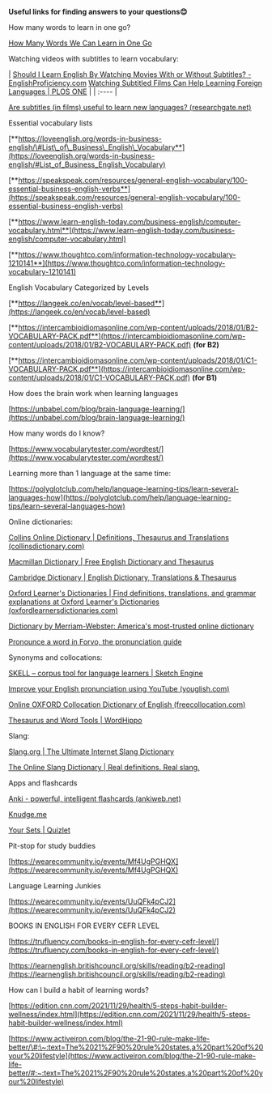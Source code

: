 **Useful links for finding answers to your questions😊**

How many words to learn in one go?

[How Many Words We Can Learn in One Go](https://www.lingholic.com/how-many-words-can-you-memorize-a-day/)

Watching videos with subtitles to learn vocabulary:

| [Should I Learn English By Watching Movies With or Without Subtitles? \- EnglishProficiency.com](https://englishproficiency.com/blog/learn-english-watching-movies-with-without-subtitles/#:~:text=While%20watching%20movies%20with%20English%20subtitles%2C%20you%20inevitably,and%20also%20pick%20something%20up%20along%20the%20way.) [Watching Subtitled Films Can Help Learning Foreign Languages | PLOS ONE](https://journals.plos.org/plosone/article?id=10.1371/journal.pone.0158409) |
| :---- |

[Are subtitles (in films) useful to learn new languages? (researchgate.net)](https://www.researchgate.net/post/Are_subtitles_in_films_useful_to_learn_new_languages1)

Essential vocabulary lists

[**https://loveenglish.org/words-in-business-english/\#List\_of\_Business\_English\_Vocabulary**](https://loveenglish.org/words-in-business-english/#List_of_Business_English_Vocabulary)

[**https://speakspeak.com/resources/general-english-vocabulary/100-essential-business-english-verbs**](https://speakspeak.com/resources/general-english-vocabulary/100-essential-business-english-verbs)

[**https://www.learn-english-today.com/business-english/computer-vocabulary.html**](https://www.learn-english-today.com/business-english/computer-vocabulary.html)

[**https://www.thoughtco.com/information-technology-vocabulary-1210141**](https://www.thoughtco.com/information-technology-vocabulary-1210141)

English Vocabulary Categorized by Levels

[**https://langeek.co/en/vocab/level-based**](https://langeek.co/en/vocab/level-based)

[**https://intercambioidiomasonline.com/wp-content/uploads/2018/01/B2-VOCABULARY-PACK.pdf**](https://intercambioidiomasonline.com/wp-content/uploads/2018/01/B2-VOCABULARY-PACK.pdf) **(for B2)**

[**https://intercambioidiomasonline.com/wp-content/uploads/2018/01/C1-VOCABULARY-PACK.pdf**](https://intercambioidiomasonline.com/wp-content/uploads/2018/01/C1-VOCABULARY-PACK.pdf) **(for B1)**

How does the brain work when learning languages

[https://unbabel.com/blog/brain-language-learning/](https://unbabel.com/blog/brain-language-learning/)

How many words do I know?

[https://www.vocabularytester.com/wordtest/](https://www.vocabularytester.com/wordtest/)

Learning more than 1 language at the same time:

[https://polyglotclub.com/help/language-learning-tips/learn-several-languages-how](https://polyglotclub.com/help/language-learning-tips/learn-several-languages-how)

Online dictionaries: 

[Collins Online Dictionary | Definitions, Thesaurus and Translations (collinsdictionary.com)](https://www.collinsdictionary.com/)

[Macmillan Dictionary | Free English Dictionary and Thesaurus](https://www.macmillandictionary.com/)

[Cambridge Dictionary | English Dictionary, Translations & Thesaurus](https://dictionary.cambridge.org/)

[Oxford Learner's Dictionaries | Find definitions, translations, and grammar explanations at Oxford Learner's Dictionaries (oxfordlearnersdictionaries.com)](https://www.oxfordlearnersdictionaries.com/)

[Dictionary by Merriam-Webster: America's most-trusted online dictionary](https://www.merriam-webster.com/)

[Pronounce a word in Forvo, the pronunciation guide](https://forvo.com/pronounce/)

Synonyms and collocations:

[SKELL – corpus tool for language learners | Sketch Engine](https://www.sketchengine.eu/skell/)

[Improve your English pronunciation using YouTube (youglish.com)](https://youglish.com/)

[Online OXFORD Collocation Dictionary of English (freecollocation.com)](https://www.freecollocation.com/)

[Thesaurus and Word Tools | WordHippo](https://www.wordhippo.com/)

Slang:

[Slang.org | The Ultimate Internet Slang Dictionary](https://www.slang.org/)

[The Online Slang Dictionary | Real definitions. Real slang.](http://onlineslangdictionary.com/)

Apps and flashcards

[Anki \- powerful, intelligent flashcards (ankiweb.net)](https://apps.ankiweb.net/)

[Knudge.me](https://knudge.me/#!/)

[Your Sets | Quizlet](https://quizlet.com/latest)

Pit-stop for study buddies

[https://wearecommunity.io/events/Mf4UgPGHQX](https://wearecommunity.io/events/Mf4UgPGHQX)

Language Learning Junkies

[https://wearecommunity.io/events/UuQFk4pCJ2](https://wearecommunity.io/events/UuQFk4pCJ2)

BOOKS IN ENGLISH FOR EVERY CEFR LEVEL

[https://trufluency.com/books-in-english-for-every-cefr-level/](https://trufluency.com/books-in-english-for-every-cefr-level/)

[https://learnenglish.britishcouncil.org/skills/reading/b2-reading](https://learnenglish.britishcouncil.org/skills/reading/b2-reading)

How can I build a habit of learning words?

[https://edition.cnn.com/2021/11/29/health/5-steps-habit-builder-wellness/index.html](https://edition.cnn.com/2021/11/29/health/5-steps-habit-builder-wellness/index.html)

[https://www.activeiron.com/blog/the-21-90-rule-make-life-better/\#:\~:text=The%2021%2F90%20rule%20states,a%20part%20of%20your%20lifestyle](https://www.activeiron.com/blog/the-21-90-rule-make-life-better/#:~:text=The%2021%2F90%20rule%20states,a%20part%20of%20your%20lifestyle)

